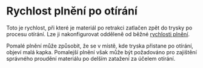 Rychlost plnění po otírání
====
Toto je rychlost, při které je materiál po retrakci zatlačen zpět do trysky po procesu otírání. Lze ji nakonfigurovat odděleně od běžné [rychlosti plnění](../travel/retraction_prime_speed.md).

Pomalé plnění může způsobit, že se v místě, kde tryska přistane po otírání, objeví malá kapka. Pomalejší plnění však může být požadováno pro zajištění správného proudění materiálu po delším zatažení za účelem otírání.
